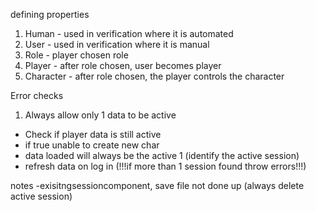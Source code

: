 defining properties
1. Human - used in verification where it is automated
2. User - used in verification where it is manual
3. Role - player chosen role 
4. Player - after role chosen, user becomes player
5. Character - after role chosen, the player controls the character 

Error checks
1. Always allow only 1 data to be active
- Check if player data is still active
- if true unable to create new char
- data loaded will always be the active 1 (identify the active session)
- refresh data on log in (!!!if more than 1 session found throw errors!!!)

notes 
-exisitngsessioncomponent, save file not done up (always delete active session)

